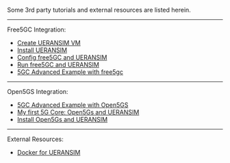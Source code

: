 Some 3rd party tutorials and external resources are listed herein.

---

Free5GC Integration:

- [Create UERANSIM VM](https://www.youtube.com/watch?v=4sc-HI_GM9g)
- [Install UERANSIM](https://www.youtube.com/watch?v=VSHEC1aUkl4)
- [Config free5GC and UERANSIM](https://www.youtube.com/watch?v=_bzketIgZwI)
- [Run free5GC and UERANSIM](https://www.youtube.com/watch?v=JhrO05my5W8)
- [5GC Advanced Example with free5gc](https://github.com/s5uishida/free5gc_ueransim_sample_config)

---

Open5GS Integration:

- [5GC Advanced Example with Open5GS](https://github.com/s5uishida/open5gs_5gc_ueransim_sample_config)
- [My first 5G Core: Open5Gs and UERANSIM](https://nickvsnetworking.com/my-first-5g-core-open5gs-and-ueransim/)
- [Install Open5Gs and UERANSIM](https://www.youtube.com/watch?v=DxhS2wdbMtc)

---

External Resources:

- [Docker for UERANSIM](https://github.com/COCUSAG/UERANSIM_docker)